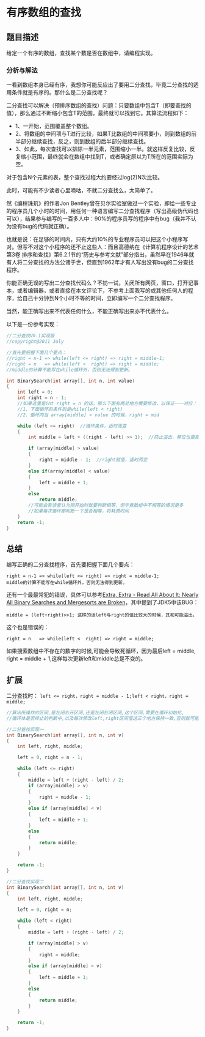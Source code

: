 # 有序数组的查找

## 题目描述

给定一个有序的数组，查找某个数是否在数组中，请编程实现。

### 分析与解法

一看到数组本身已经有序，我想你可能反应出了要用二分查找，毕竟二分查找的适用条件就是有序的。那什么是二分查找呢？

二分查找可以解决（预排序数组的查找）问题：只要数组中包含T（即要查找的值），那么通过不断缩小包含T的范围，最终就可以找到它。其算法流程如下：

 - 1、一开始，范围覆盖整个数组。
 - 2、将数组的中间项与T进行比较，如果T比数组的中间项要小，则到数组的前半部分继续查找，反之，则到数组的后半部分继续查找。
 - 3、如此，每次查找可以排除一半元素，范围缩小一半。就这样反复比较，反复缩小范围，最终就会在数组中找到T，或者确定原以为T所在的范围实际为空。

对于包含N个元素的表，整个查找过程大约要经过log(2)N次比较。

此时，可能有不少读者心里嘀咕，不就二分查找么，太简单了。

然《编程珠玑》的作者Jon Bentley曾在贝尔实验室做过一个实验，即给一些专业的程序员几个小时的时间，用任何一种语言编写二分查找程序（写出高级伪代码也可以），结果参与编写的一百多人中：90%的程序员写的程序中有bug（我并不认为没有bug的代码就正确）。

也就是说：在足够的时间内，只有大约10%的专业程序员可以把这个小程序写对。但写不对这个小程序的还不止这些人：而且高德纳在《计算机程序设计的艺术 第3卷 排序和查找》第6.2.1节的“历史与参考文献”部分指出，虽然早在1946年就有人将二分查找的方法公诸于世，但直到1962年才有人写出没有bug的二分查找程序。

你能正确无误的写出二分查找代码么？不妨一试，关闭所有网页，窗口，打开记事本，或者编辑器，或者直接在本文评论下，不参考上面我写的或其他任何人的程序，给自己十分钟到N个小时不等的时间，立即编写一个二分查找程序。

当然，能正确写出来不代表任何什么，不能正确写出来亦不代表什么。

以下是一份参考实现：
```cpp
//二分查找V0.1实现版
//copyright@2011 July

//首先要把握下面几个要点：
//right = n-1 => while(left <= right) => right = middle-1;
//right = n   => while(left <  right) => right = middle;
//middle的计算不能写在while循环外，否则无法得到更新。

int BinarySearch(int array[], int n, int value)
{
    int left = 0;
    int right = n - 1;
    //如果这里是int right = n 的话，那么下面有两处地方需要修改，以保证一一对应：
    //1、下面循环的条件则是while(left < right)
    //2、循环内当 array[middle] > value 的时候，right = mid

    while (left <= right)  //循环条件，适时而变
    {
        int middle = left + ((right - left) >> 1);  //防止溢出，移位也更高效。同时，每次循环都需要更新。

        if (array[middle] > value)
        {
            right = middle - 1;  //right赋值，适时而变
        }
        else if(array[middle] < value)
        {
            left = middle + 1;
        }
        else
            return middle;
        //可能会有读者认为刚开始时就要判断相等，但毕竟数组中不相等的情况更多
        //如果每次循环都判断一下是否相等，将耗费时间
    }
    return -1;
}
```

## 总结

编写正确的二分查找程序，首先要把握下面几个要点：

    right = n-1 => while(left <= right) => right = middle-1;
    middle的计算不能写在while循环外，否则无法得到更新。

还有一个最最常犯的错误，具体可以参考[Extra, Extra - Read All About It: Nearly All Binary Searches and Mergesorts are Broken](http://googleresearch.blogspot.com/2006/06/extra-extra-read-all-about-it-nearly.html)，其中提到了JDK5中该BUG：

    middle = (left+right)>>1; 这样的话left与right的值比较大的时候，其和可能溢出。

这个也是错误的：

    right = n   => while(left <  right) => right = middle;

如果搜索数组中不存在的数字的时候,可能会导致死循环，因为最后left = middle, right = middle + 1,这样每次更新left和middle总是不变的。

## 扩展

二分查找时： `left <= right，right = middle - 1;left < right，right = middle;`

```c
//算法所操作的区间,是左闭右开区间,还是左闭右闭区间,这个区间,需要在循环初始化,
//循环体是否终止的判断中,以及每次修改left,right区间值这三个地方保持一致,否则就可能出错.

//二分查找实现一
int BinarySearch(int array[], int n, int v)
{
    int left, right, middle;

    left = 0, right = n - 1;

    while (left <= right)
    {
        middle = left + (right - left) / 2;
        if (array[middle] > v)
        {
            right = middle - 1;
        }
        else if (array[middle] < v)
        {
            left = middle + 1;
        }
        else
        {
            return middle;
        }
    }

    return -1;
}

//二分查找实现二
int BinarySearch(int array[], int n, int v)
{
    int left, right, middle;

    left = 0, right = n;

    while (left < right)
    {
        middle = left + (right - left) / 2;

        if (array[middle] > v)
        {
            right = middle;
        }
        else if (array[middle] < v)
        {
            left = middle + 1;
        }
        else
        {
            return middle;
        }
    }

    return -1;
}
```
